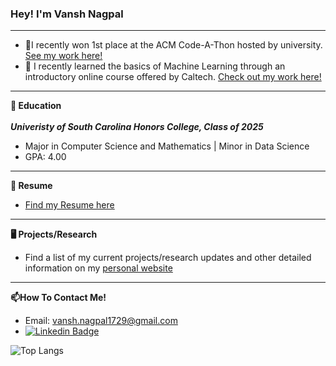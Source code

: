 ### Hey! I'm Vansh Nagpal
---
- 🌱I recently won 1st place at the ACM Code-A-Thon hosted by university. [See my work here!](https://github.com/vnagpal25/acm_code_a_thon_fall23)
- 🌱 I recently learned the basics of Machine Learning through an introductory online course offered by Caltech. [Check out my work here!](https://github.com/vnagpal25/Learning_From_Data)
---
**🏫 Education**</br></br>
***Univeristy of South Carolina Honors College, Class of 2025***
- Major in Computer Science and Mathematics | Minor in Data Science
- GPA: 4.00
---
**📝 Resume**
- [Find my Resume here](Nagpal_Resume_Fall23_updated.pdf)
---
**🖥️ Projects/Research**
- Find a list of my current projects/research updates and other detailed information on my [personal website](https://vnagpal25.github.io)
---
**📫How To Contact Me!**
- Email: vansh.nagpal1729@gmail.com
- [![Linkedin Badge](https://img.shields.io/badge/-LinkedIn-blue?style=flat-square&logo=Linkedin&logoColor=white&link=https://www.linkedin.com/in/harshkumarkhatri/)](https://www.linkedin.com/in/vnagpal123456/)


![Top Langs](https://github-readme-stats.vercel.app/api/top-langs/?username=myusername&theme=tokyonight)
